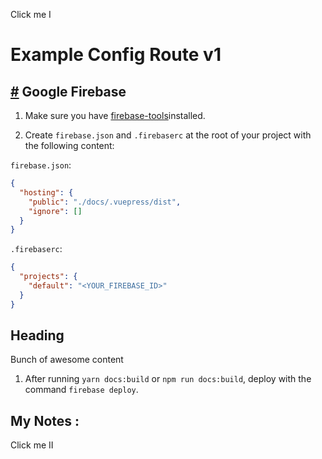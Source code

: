 <vue-cmp import="src/components/notes"><log-notes page-header-path="my-notes"/></vue-cmp>

<vue-cmp>
   <q-btn round size="sm" color="accent" class="q-pa-md" @click="clg(this)">
            Click me I
   </q-btn>
</vue-cmp>

# Example Config Route v1

## [#](https://console.firebase.google.com) Google Firebase

1.  Make sure you have [firebase-tools](https://www.npmjs.com/package/firebase-tools)installed.

2.  Create `firebase.json` and `.firebaserc` at the root of your project with the following content:

`firebase.json`:

```json
{
  "hosting": {
    "public": "./docs/.vuepress/dist",
    "ignore": []
  }
}
```

`.firebaserc`:

```json
{
  "projects": {
    "default": "<YOUR_FIREBASE_ID>"
  }
}
```
<section>
  <h1>Heading</h1>
  <p>Bunch of awesome content</p>
</section>

1.  After running `yarn docs:build` or `npm run docs:build`, deploy with the command `firebase deploy`.

## My Notes :

<vue-cmp import="src/components/notes"><log-notes page-header-path="my-notes"/></vue-cmp>

<vue-cmp>
   <q-btn round size="sm" color="accent" @click="showNotif('bottom')">
            Click me II
   </q-btn>
</vue-cmp>

